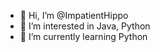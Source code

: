 - 👋 Hi, I’m @ImpatientHippo
- 👀 I’m interested in Java, Python
- 🌱 I’m currently learning Python

<!---
ImpatientHippo/ImpatientHippo is a ✨ special ✨ repository because its `README.md` (this file) appears on your GitHub profile.
You can click the Preview link to take a look at your changes.
--->
